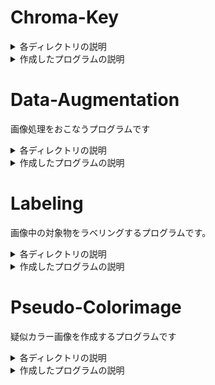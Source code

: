 # Chroma-Key

<details>
 <summary>各ディレクトリの説明</summary>

build：全プログラムの実行型を格納するディレクトリ

image：処理対象の画像を格納するディレクトリ

result：実験結果を格納するディレクトリ

src：プログラムを格納するディレクトリ
</details>

<details>
 <summary>作成したプログラムの説明</summary>
【Chroma-Key.cpp】

入力：rila.bmp  galaxy.jpg

出力：「rila.bmp」と「galaxy.jpg」をクロマキー合成した画像

内容：クロマキー合成をおこなうプログラム


【compile.sh】

ターミナル上で「bash src/compile.sh」と打つと「Chroma-Key.cpp」が実行される。
</details>

# Data-Augmentation
画像処理をおこなうプログラムです

<details>
 <summary>各ディレクトリの説明</summary>
※「Chroma-Key」を参照
</details>

<details>
 <summary>作成したプログラムの説明</summary>
【Blur.cpp】

入力：img000.bmp

出力：「img000.bmp」をぼやかした画像

内容：入力した画像に平均化フィルタをかけるプログラム

【Gain.cpp】

入力：img000.bmp

出力：「img000.bmp」をぼやかした画像

内容：入力した画像に平均化フィルタをかけるプログラム

【Offset.cpp】

入力：img000.bmp

出力：「img000.bmp」のオフセットを変化させた画像

内容：入力した画像のオフセットを変更した画像を出力するプログラム

【RandNoize.cpp】

入力：img000.bmp

出力：「img000.bmp」にガウシアンノイズを付与した画像

内容：入力した画像にガウシアンノイズを付与するプログラム

【Rotate.cpp】

入力：img000.bmp

出力：「img000.bmp」を回転させた画像

内容：入力した画像を回転させた画像を出力するプログラム

【__DA.sh】

上記のプログラムの実行方法をまとめたbashファイル

【__compile.sh】

ターミナル上で「bash src/__compile.sh <コマンドライン引数>」を実行することで
上記のいずれかのプログラムを実行できる。
</details>

# Labeling
画像中の対象物をラベリングするプログラムです。
<details>
 <summary>各ディレクトリの説明</summary>
 ※「Chroma-Key」を参照
</details>
  
<details> 
 <summary>作成したプログラムの説明</summary>
 
【labeling.cpp】

入力：spiral-003.bmp

出力：「img000.bmp」をラベリングした画像

内容：入力した画像のラベリングをおこなうプログラムです。
 
【compile.sh】
 
 ターミナル上で「bash src/compile.sh」と打つと「labeling.cpp」が実行される。
</details>


# Pseudo-Colorimage
疑似カラー画像を作成するプログラムです

<details>
 <summary>各ディレクトリの説明</summary>
※「Chroma-Key」を参照
</details>

<details>
 <summary>作成したプログラムの説明</summary>
 
 【pcolor.cpp】

入力：Lenna256x256.bmp

出力：「Lenna256x256.bmp」を擬似カラー化した画像

内容：入力した画像を擬似カラー化するプログラムです。
 
【compile.sh】
 
 ターミナル上で「bash src/compile.sh」と打つと「pcolor.cpp」が実行される。
</details>

